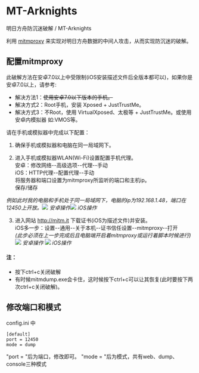 # MT-Arknights

明日方舟防沉迷破解 / MT-Arknights

利用 [mitmproxy](https://www.mitmproxy.org/) 来实现对明日方舟数据的中间人攻击，从而实现防沉迷的破解。

## 配置mitmproxy
此破解方法在安卓7.0以上中受限制(iOS安装描述文件后全版本都可以)，如果你是安卓7.0以上，请参考:
- 解决方法1：~~使用安卓7.0以下版本的手机。~~
- 解决方式2：Root手机，安装 Xposed + JustTrustMe。
- 解决方式3：不Root，使用 VirtualXposed、太极等 + JustTrustMe。或使用安卓内模拟器 如:VMOS等。

请在手机或模拟器中完成以下配置：
1. 确保手机或模拟器和电脑在同一局域网下。

2. 进入手机或模拟器WLAN(Wi-Fi)设置配置手机代理。<br>安卓：修改网络--高级选项--代理--手动<br>iOS：HTTP代理--配置代理--手动<br>将服务器和端口设置为mitmproxy所监听的端口和主机ip。<br>保存/储存

 _例如此时我的电脑和手机处于同一局域网下，电脑的ip为192.168.1.48，端口在12450上开放。_![](https://i0.hdslb.com/bfs/article/318e9a0abec227de118d118144271d7611032704.jpg)
 _安卓操作_![](https://i0.hdslb.com/bfs/article/ec7e3ed3fb3b1bb3df5cf24a33922cd39e6c04a7.jpg)
 _iOS操作_

3. 进入网站 http://mitm.it 下载证书(iOS为描述文件)并安装。<br>iOS多一步：设置--通用--关于本机--证书信任设置--mitmproxy--打开<br>_(此步必须在上一步完成后且电脑端开启着mitmproxy或运行着脚本时候进行)_
![](https://i0.hdslb.com/bfs/article/3c6435bb30b234adfd323673e590dd8c10909bc0.jpg)
_安卓操作_
![](https://i0.hdslb.com/bfs/article/e478d1bc37a358899d670a6bb2f9744dcff51abe.jpg)
_iOS操作_

#### 注：
- 按下ctrl+c关闭破解
- 有时候mitmdump.exe会卡住，这时候按下ctrl+c可以让其恢复(此时要按下两次ctrl+c关闭破解)。

## 修改端口和模式
config.ini 中
```
[default]
port = 12450
mode = dump
```
"port = "后为端口，修改即可。
"mode = "后为模式，共有web、dump、console三种模式
